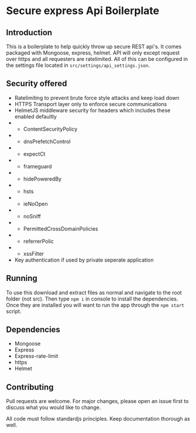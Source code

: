# Secure express Api Boilerplate

## Introduction

This is a boilerplate to help quickly throw up secure REST api's. It comes packaged with Mongoose, express, helmet. API will only except request over https and all requesters are ratelimited. All of this can be configured in the settings file located in `src/settings/api_settings.json`.

## Security offered
- Ratelimiting to prevent brute force style attacks and keep load down
- HTTPS Transport layer only to enforce secure communications
- HelmetJS middleware security for headers which includes these enabled defaultly
- - ContentSecurityPolicy
- - dnsPrefetchControl
- - expectCt
- - frameguard
- - hidePoweredBy
- - hsts
- - ieNoOpen
- - noSniff
- - PermittedCrossDomainPolicies
- - referrerPolic
- - xssFilter
- Key authentication if used by private seperate application

## Running
To use this download and extract files as normal and navigate to the root folder (not src). Then type `npm i` in console to install the dependencies. Once they are installed you will want to run the app through the `npm start` script.

## Dependencies
- Mongoose
- Express
- Express-rate-limit
- https
- Helmet

## Contributing
Pull requests are welcome. For major changes, please open an issue first to discuss what you would like to change.

All code must follow standardjs principles. Keep documentation thorough as well.
